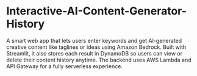 # Interactive-AI-Content-Generator-History
A smart web app that lets users enter keywords and get AI-generated creative content like taglines or ideas using Amazon Bedrock. Built with Streamlit, it also stores each result in DynamoDB so users can view or delete their content history anytime. The backend uses AWS Lambda and API Gateway for a fully serverless experience.
